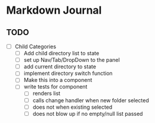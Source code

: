 # Markdown Journal


## TODO

- [ ] Child Categories
	- [ ] Add child directory list to state
	- [ ] set up Nav/Tab/DropDown to the panel
	- [ ] add current directory to state
	- [ ] implement directory switch function
	- [ ] Make this into a component
	- [ ] write tests for component
		- [ ] renders list
		- [ ] calls change handler when new folder selected
		- [ ] does not when existing selected
		- [ ] does not blow up if no empty/null list passed
